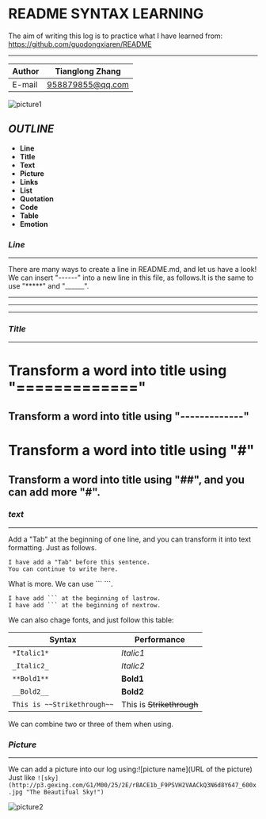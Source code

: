README SYNTAX LEARNING
==========
The aim of writing this log is to practice what I have learned from:<br>
https://github.com/guodongxiaren/README
****

|Author|Tianglong Zhang|
|---|---|
|E-mail|958879855@qq.com|

![picture1](http://www.5068.com/uploads/allimg/171125/1-1G125100937.jpg)

## *OUTLINE*
* **Line**
* **Title**
* **Text**
* **Picture**
* **Links**
* **List**
* **Quotation**
* **Code**
* **Table**
* **Emotion**

### *Line*
**********
There are many ways to create a line in README.md, and let us have a look!<br>
We can insert "------" into a new line in this file, as follows.It is  the same to use  "*****" and "______".

-------------------
___________________
*******************

### *Title*
***********
Transform a word into title using "============="
===========================
Transform a word into title using "-------------"
---------------------------
# Transform a word into title using "#"
## Transform a word into title using "##", and you can add more "#".

### *text*
*****
Add a "Tab" at the beginning of one line, and you can transform it into text formatting. Just as follows.

	I have add a "Tab" before this sentence.
	You can continue to write here.
What is more. We can use \``` \```.
```
I have add ``` at the beginning of lastrow.
I have add ``` at the beginning of nextrow.
```
We can also chage fonts, and just follow this table:

|Syntax|Performance|
|----|-----|
|`*Italic1*`|*Italic1*|
|`_Italic2_`| _Italic2_|
|`**Bold1**`|**Bold1**|
|`__Bold2__`|__Bold2__|
|`This is ~~Strikethrough~~`|This is ~~Strikethrough~~|

We can combine two or three of them when using.

### *Picture*
*****
We can add a picture into our log using:\![picture name](URL of the picture)<br>
Just like `![sky](http://p3.gexing.com/G1/M00/25/2E/rBACE1b_F9PSVH2VAACkQ3N6d8Y647_600x.jpg "The Beautifual Sky!")`<br>

![picture2](http://img.zcool.cn/community/014cca554bfd99000001bf7289bb04.jpg "The Beautifual Sky!")












